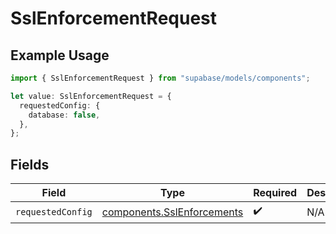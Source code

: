 # SslEnforcementRequest

## Example Usage

```typescript
import { SslEnforcementRequest } from "supabase/models/components";

let value: SslEnforcementRequest = {
  requestedConfig: {
    database: false,
  },
};
```

## Fields

| Field                                                                    | Type                                                                     | Required                                                                 | Description                                                              |
| ------------------------------------------------------------------------ | ------------------------------------------------------------------------ | ------------------------------------------------------------------------ | ------------------------------------------------------------------------ |
| `requestedConfig`                                                        | [components.SslEnforcements](../../models/components/sslenforcements.md) | :heavy_check_mark:                                                       | N/A                                                                      |